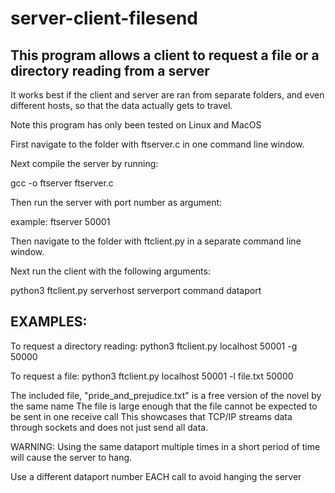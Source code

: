# server-client-filesend

## This program allows a client to request a file or a directory reading from a server

It works best if the client and server are ran from separate folders, and even different hosts, so that the data actually gets to travel.

Note this program has only been tested on Linux and MacOS

First navigate to the folder with ftserver.c in one command line window.

Next compile the server by running:

gcc -o ftserver ftserver.c


Then run the server with port number as argument:

example: ftserver 50001




Then navigate to the folder with ftclient.py in a separate command line window.

Next run the client with the following arguments:

python3 ftclient.py serverhost serverport command dataport


## EXAMPLES:

To request a directory reading:
python3 ftclient.py localhost 50001 -g 50000

To request a file:
python3 ftclient.py localhost 50001 -l file.txt 50000

The included file, "pride_and_prejudice.txt" is a free version of the novel by the same name
The file is large enough that the file cannot be expected to be sent in one receive call
This showcases that TCP/IP streams data through sockets and does not just send all data.

WARNING:
Using the same dataport multiple times in a short period of time will cause
the server to hang. 

Use a different dataport number EACH call to avoid hanging the server
